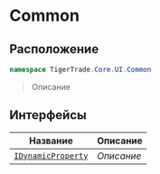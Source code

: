 
# Common
## Расположение
```csharp    
namespace TigerTrade.Core.UI.Common
```
> Описание


## Интерфейсы
| Название | Описание |
| --- | --- |
| [`IDynamicProperty`](./Common/IDynamicProperty.cs.md) | *Описание* |
